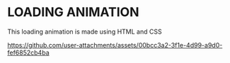 # LOADING ANIMATION 

This loading animation is made using HTML and CSS



https://github.com/user-attachments/assets/00bcc3a2-3f1e-4d99-a9d0-fef6852cb4ba



